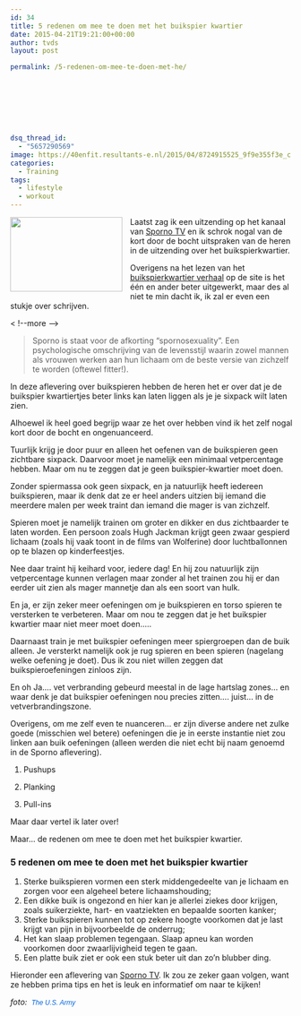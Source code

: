 ```yaml
---
id: 34
title: 5 redenen om mee te doen met het buikspier kwartier
date: 2015-04-21T19:21:00+00:00
author: tvds
layout: post

permalink: /5-redenen-om-mee-te-doen-met-he/








dsq_thread_id:
  - "5657290569"
image: https://40enfit.resultants-e.nl/2015/04/8724915525_9f9e355f3e_c.jpg
categories:
  - Training
tags:
  - lifestyle
  - workout
---
```

<div class="separator" style="clear: both; text-align: center;">
  <a href="https://farm8.staticflickr.com/7376/8724915525_9f9e355f3e_c.jpg" imageanchor="1" style="clear: left; float: left; margin-bottom: 1em; margin-right: 1em;"><img border="0" height="133" src="https://farm8.staticflickr.com/7376/8724915525_9f9e355f3e_c.jpg" width="200" /></a>
</div>

Laatst zag ik een uitzending op het kanaal van <a href="http://www.sporno.tv/" target="_blank">Sporno TV</a>&nbsp;en ik schrok nogal van de kort door de bocht uitspraken van de heren in de uitzending over het buikspierkwartier.

Overigens na het lezen van het <a href="http://www.sporno.tv/afleveringen/zichtbare-buikspieren-en-lijntjes-het-ultieme-doel-maar-hoe/" target="_blank">buikspierkwartier verhaal</a>&nbsp;op de site is het één en ander beter uitgewerkt, maar des al niet te min dacht ik, ik zal er even een stukje over schrijven.

< !--more -->

<blockquote class="tr_bq">
  <p>
    Sporno is staat voor de afkorting &#8220;spornosexuality&#8221;. Een psychologische omschrijving van de levensstijl waarin zowel mannen als vrouwen werken aan hun lichaam om de beste versie van zichzelf te worden (oftewel fitter!).&nbsp;
  </p>
</blockquote>

In deze aflevering over buikspieren hebben de heren het er over dat je de buikspier kwartiertjes beter links kan laten liggen als je je sixpack wilt laten zien.

Alhoewel ik heel goed begrijp waar ze het over hebben vind ik het zelf nogal kort door de bocht en ongenuanceerd.

Tuurlijk krijg je door puur en alleen het oefenen van de buikspieren geen zichtbare sixpack. Daarvoor moet je namelijk een minimaal vetpercentage hebben. Maar om nu te zeggen dat je geen buikspier-kwartier moet doen.

Zonder spiermassa ook geen sixpack, en ja natuurlijk heeft iedereen buikspieren, maar ik denk dat ze er heel anders uitzien bij iemand die meerdere malen per week traint dan iemand die mager is van zichzelf.

Spieren moet je namelijk trainen om groter en dikker en dus zichtbaarder te laten worden. Een persoon zoals&nbsp;Hugh Jackman krijgt geen zwaar gespierd lichaam (zoals hij vaak toont in de films van Wolferine) door luchtballonnen op te blazen op kinderfeestjes.

Nee daar traint hij keihard voor, iedere dag! En hij zou natuurlijk zijn vetpercentage kunnen verlagen maar zonder al het trainen zou hij er dan eerder uit zien als mager mannetje dan als een soort van hulk.

En ja, er zijn zeker meer oefeningen om je buikspieren en torso spieren te versterken te verbeteren. Maar om nou te zeggen dat je het buikspier kwartier maar niet meer moet doen&#8230;..

Daarnaast train je met buikspier oefeningen meer spiergroepen dan de buik alleen. Je versterkt namelijk ook je rug spieren en been spieren (nagelang welke oefening je doet). Dus ik zou niet willen zeggen dat buikspieroefeningen zinloos zijn.

En oh Ja&#8230;. vet verbranding gebeurd meestal in de lage hartslag zones&#8230; en waar denk je dat buikspier oefeningen nou precies zitten&#8230;. juist&#8230; in de vetverbrandingszone.

Overigens, om me zelf even te nuanceren&#8230; er zijn diverse andere net zulke goede (misschien wel betere) oefeningen die je in eerste instantie niet zou linken aan buik oefeningen (alleen werden die niet echt bij naam genoemd in de Sporno aflevering).

1. Pushups
  
2. Planking
  
3. Pull-ins

Maar daar vertel ik later over!

Maar&#8230; de redenen om mee te doen met het buikspier kwartier.

### 5 redenen om mee te doen met het buikspier kwartier



  1. Sterke buikspieren vormen een sterk middengedeelte van je lichaam en zorgen voor een algeheel betere lichaamshouding;
  2. Een dikke buik is ongezond en hier kan je allerlei ziekes door krijgen, zoals suikerziekte, hart- en vaatziekten en bepaalde soorten kanker;
  3. Sterke buikspieren kunnen tot op zekere hoogte voorkomen dat je last krijgt van pijn in bijvoorbeelde de onderrug;
  4. Het kan slaap problemen tegengaan. Slaap apneu kan worden voorkomen door zwaarlijvigheid tegen te gaan.
  5. Een platte buik ziet er ook een stuk beter uit dan zo&#8217;n blubber ding.

Hieronder een aflevering van <a href="http://www.sporno.tv/" target="_blank">Sporno TV</a>. Ik zou ze zeker gaan volgen, want ze hebben prima tips en het is leuk en informatief om naar te kijken!


  
_foto:&nbsp;&nbsp;<a href="https://www.flickr.com/photos/soldiersmediacenter/" style="background-color: #fefefe; color: #0063dc; font-family: Arial, Helvetica, sans-serif; font-size: 12px; line-height: 18px; text-decoration: none;">The U.S. Army</a>_